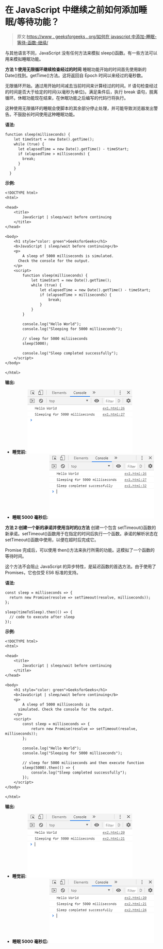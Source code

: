 # 在 JavaScript 中继续之前如何添加睡眠/等待功能？

> 原文:[https://www . geeksforgeeks . org/如何在 javascript 中添加-睡眠-等待-函数-继续/](https://www.geeksforgeeks.org/how-to-add-sleep-wait-function-before-continuing-in-javascript/)

与其他语言不同，JavaScript 没有任何方法来模拟 sleep()函数。有一些方法可以用来模拟睡眠功能。

**方法 1:使用无限循环继续检查经过的时间**
睡眠功能开始的时间首先使用新的 Date()找到。getTime()方法。这将返回自 Epoch 时间以来经过的毫秒数。

无限循环开始。通过用开始时间减去当前时间来计算经过的时间。If 语句检查经过的时间是否大于给定的时间(以毫秒为单位)。满足条件后，执行 break 语句，脱离循环。休眠功能现在结束，在休眠功能之后编写的代码行将执行。

这种使用无限循环的睡眠会使脚本的其余部分停止处理，并可能导致浏览器发出警告。不鼓励长时间使用这种睡眠功能。

**语法:**

```
function sleep(milliseconds) {
    let timeStart = new Date().getTime();
    while (true) {
      let elapsedTime = new Date().getTime() - timeStart;
      if (elapsedTime > milliseconds) {
        break;
      }
    }
  }
```

**示例:**

```
<!DOCTYPE html>
<html>

<head>
    <title>
        JavaScript | sleep/wait before continuing
    </title>
</head>

<body>
    <h1 style="color: green">GeeksforGeeks</h1>
    <b>JavaScript | sleep/wait before continuing</b>
    <p>
        A sleep of 5000 milliseconds is simulated. 
      Check the console for the output.
    </p>
    <script>
        function sleep(milliseconds) {
            let timeStart = new Date().getTime();
            while (true) {
                let elapsedTime = new Date().getTime() - timeStart;
                if (elapsedTime > milliseconds) {
                    break;
                }
            }
        }

        console.log("Hello World");
        console.log("Sleeping for 5000 milliseconds");

        // sleep for 5000 miliiseconds
        sleep(5000);

        console.log("Sleep completed successfully");
    </script>
</body>

</html>
```

**输出:**

*   **睡觉前:**
    ![infinite-loop-before](img/80e5e1ad387acfb5e12d7082511b5d41.png)
*   **睡眠 5000 毫秒后:**
    ![infinite-loop-after](img/c8bab99d52900a39d8b7cf7843ca5261.png)

**方法 2:创建一个新的承诺并使用当时的()方法**
创建一个包含 setTimeout()函数的新承诺。setTimeout()函数用于在指定的时间后执行一个函数。承诺的解析状态在 setTimeout()函数中使用，以便在超时后完成它。

Promise 完成后，可以使用 then()方法来执行所需的功能。这模拟了一个函数的等待时间。

这个方法不会阻止 JavaScript 的异步特性，是延迟函数的首选方法。由于使用了 Promises，它也仅受 ES6 标准的支持。

**语法:**

```
const sleep = milliseconds => {
  return new Promise(resolve => setTimeout(resolve, milliseconds));
};

sleep(timeToSleep).then(() => {
  // code to execute after sleep
});
```

**示例:**

```
<!DOCTYPE html>
<html>

<head>
    <title>
        JavaScript | sleep/wait before continuing
    </title>
</head>

<body>
    <h1 style="color: green">GeeksforGeeks</h1>
    <b>JavaScript | sleep/wait before continuing</b>
    <p>
        A sleep of 5000 milliseconds is
      simulated. Check the console for the output.
    </p>
    <script>
        const sleep = milliseconds => {
            return new Promise(resolve => setTimeout(resolve, milliseconds));
        };

        console.log("Hello World");
        console.log("Sleeping for 5000 milliseconds");

        // sleep for 5000 miliiseconds and then execute function
        sleep(5000).then(() => {
            console.log("Sleep completed successfully");
        });
    </script>
</body>

</html>
```

**输出:**

*   **睡觉前:**
    ![promise-before](img/9082ced075d2e4ded5c94f87b8cef220.png)
*   **睡眠 5000 毫秒后:**
    ![promise-after](img/268313a07c758f54f9aa88db4ff08b3f.png)